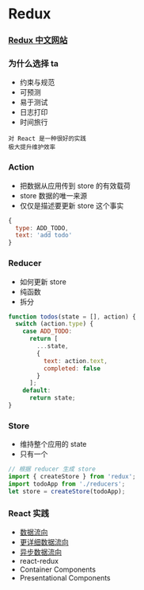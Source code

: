 # Redux

### [Redux 中文网站](http://www.redux.org.cn/)

### 为什么选择 ta
* 约束与规范
* 可预测
* 易于测试
* 日志打印
* 时间旅行
```
对 React 是一种很好的实践
极大提升维护效率
```

### Action
* 把数据从应用传到 store 的有效载荷
* store 数据的唯一来源
* 仅仅是描述要更新 store 这个事实
```javascript
{
  type: ADD_TODO,
  text: 'add todo'
}
```

### Reducer
* 如何更新 store
* 纯函数
* 拆分
```javascript
function todos(state = [], action) {
  switch (action.type) {
    case ADD_TODO:
      return [
        ...state,
        {
          text: action.text,
          completed: false
        }
      ];
    default:
      return state;
}
```

### Store
* 维持整个应用的 state
* 只有一个
```javascript
// 根据 reducer 生成 store
import { createStore } from 'redux';
import todoApp from './reducers';
let store = createStore(todoApp);
```

### React 实践
* [数据流向](http://i.imgur.com/AjdPEQm.png)
* [更详细数据流向](http://i.imgur.com/5N0i0mE.png)
* [异步数据流向](http://upload-images.jianshu.io/upload_images/1632709-6d14bdaa2fc8b34b.png?imageMogr2/auto-orient/strip%7CimageView2/2/w/1240)
* react-redux
* Container Components
* Presentational Components
